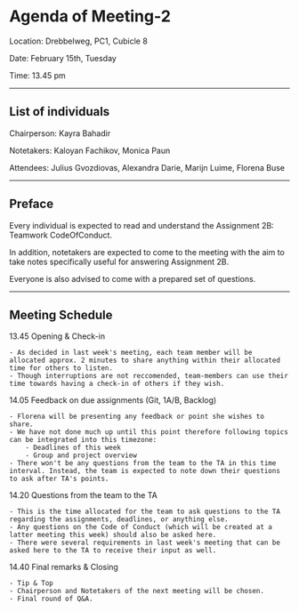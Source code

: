 # Agenda of Meeting-2

Location: Drebbelweg, PC1, Cubicle 8

Date: February 15th, Tuesday

Time: 13.45 pm

---

## List of individuals

Chairperson: Kayra Bahadir

Notetakers: Kaloyan Fachikov, Monica Paun

Attendees: Julius Gvozdiovas, Alexandra Darie, Marijn Luime, Florena Buse

---

## Preface

Every individual is expected to read and understand the Assignment 2B: Teamwork CodeOfConduct. 

In addition, notetakers are expected to come to the meeting with the aim to take notes specifically useful for answering Assignment 2B.

Everyone is also advised to come with a prepared set of questions.

---

## Meeting Schedule

13.45 Opening & Check-in

    - As decided in last week's meeting, each team member will be allocated approx. 2 minutes to share anything within their allocated time for others to listen. 
    - Though interruptions are not reccomended, team-members can use their time towards having a check-in of others if they wish. 

14.05 Feedback on due assignments (Git, 1A/B, Backlog)

    - Florena will be presenting any feedback or point she wishes to share.
    - We have not done much up until this point therefore following topics can be integrated into this timezone:
        - Deadlines of this week
        - Group and project overview  
    - There won't be any questions from the team to the TA in this time interval. Instead, the team is expected to note down their questions to ask after TA's points. 


14.20 Questions from the team to the TA

    - This is the time allocated for the team to ask questions to the TA regarding the assignments, deadlines, or anything else. 
    - Any questions on the Code of Conduct (which will be created at a latter meeting this week) should also be asked here. 
    - There were several requirements in last week's meeting that can be asked here to the TA to receive their input as well. 

14.40 Final remarks & Closing

    - Tip & Top
    - Chairperson and Notetakers of the next meeting will be chosen. 
    - Final round of Q&A.

